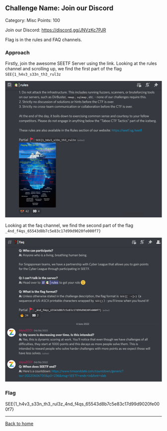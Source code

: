 ## Challenge Name: Join our Discord
Category: Misc
Points: 100

Join our Discord: https://discord.gg/JNVzKc7PJR

Flag is in the rules and FAQ channels.

### Approach
Firstly, join the awesome SEETF Server using the link.
Looking at the rules channel and scrolling up, we find the first part of the flag `SEE{1_h4v3_s33n_th3_rul3z`

![img1](files/img1.png "Image")

Looking at the faq channel, we find the second part of the flag `_4nd_f4qs_65543d8b7c5e83c17d99d9020fe000f7}`

![img2](files/img2.png "Image")


### Flag
SEE{1_h4v3_s33n_th3_rul3z_4nd_f4qs_65543d8b7c5e83c17d99d9020fe000f7}

---
[Back to home](https://github.com/Team-Rainbow-Hash/seetf-2022-writeups)